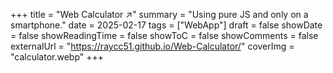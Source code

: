 +++
title = "Web Calculator ↗️"
summary = "Using pure JS and only on a smartphone."
date = 2025-02-17
tags = ["WebApp"]
draft = false
showDate = false
showReadingTime = false
showToC = false
showComments = false
externalUrl = "https://raycc51.github.io/Web-Calculator/"
coverImg = "calculator.webp"
+++